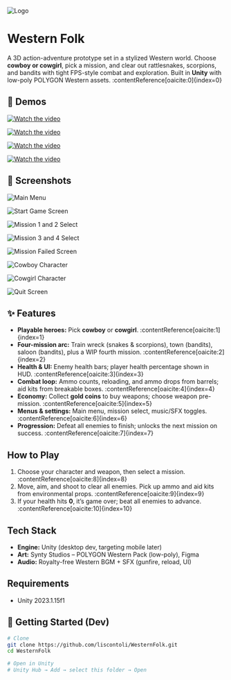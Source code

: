![Logo](Screenshots/WF_Logo.png)


# Western Folk

A 3D action-adventure prototype set in a stylized Western world. Choose **cowboy or cowgirl**, pick a mission, and clear out rattlesnakes, scorpions, and bandits with tight FPS-style combat and exploration. Built in **Unity** with low-poly POLYGON Western assets. :contentReference[oaicite:0]{index=0}

## 🎥 Demos
[![Watch the video](https://img.youtube.com/vi/w64vDeA4ToM/maxresdefault.jpg)](https://youtube.com/watch?v=w64vDeA4ToM)

[![Watch the video](https://img.youtube.com/vi/VPoyGa4p2Z0/maxresdefault.jpg)](https://youtube.com/watch?v=VPoyGa4p2Z0)

[![Watch the video](https://img.youtube.com/vi/e93H2yKdAvE/maxresdefault.jpg)](https://youtube.com/watch?v=e93H2yKdAvE)


[![Watch the video](https://img.youtube.com/vi/PofJVJNDFYY/maxresdefault.jpg)](https://youtube.com/watch?v=PofJVJNDFYY)


## 📸 Screenshots
![Main Menu](Screenshots/WF_MainMenuScreen.png)

![Start Game Screen](Screenshots/WF_StartGameScreen.png)

![Mission 1 and 2 Select](Screenshots/WF_Mission1and2.png)

![Mission 3 and 4 Select](Screenshots/WF_Mission3and4.png)

![Mission Failed Screen](Screenshots/WF_MissionFailedScreen.png)

![Cowboy Character](Screenshots/WF_CowboyCharacter.png)

![Cowgirl Character](Screenshots/WF_CowgirlCharacter.png)

![Quit Screen](Screenshots/WF_QuitScreen.png)

## ✨ Features
- **Playable heroes:** Pick **cowboy** or **cowgirl**. :contentReference[oaicite:1]{index=1}  
- **Four-mission arc:** Train wreck (snakes & scorpions), town (bandits), saloon (bandits), plus a WIP fourth mission. :contentReference[oaicite:2]{index=2}  
- **Health & UI:** Enemy health bars; player health percentage shown in HUD. :contentReference[oaicite:3]{index=3}  
- **Combat loop:** Ammo counts, reloading, and ammo drops from barrels; aid kits from breakable boxes. :contentReference[oaicite:4]{index=4}  
- **Economy:** Collect **gold coins** to buy weapons; choose weapon pre-mission. :contentReference[oaicite:5]{index=5}  
- **Menus & settings:** Main menu, mission select, music/SFX toggles. :contentReference[oaicite:6]{index=6}  
- **Progression:** Defeat all enemies to finish; unlocks the next mission on success. :contentReference[oaicite:7]{index=7}

## How to Play
1. Choose your character and weapon, then select a mission. :contentReference[oaicite:8]{index=8}  
2. Move, aim, and shoot to clear all enemies. Pick up ammo and aid kits from environmental props. :contentReference[oaicite:9]{index=9}  
3. If your health hits **0**, it’s game over; beat all enemies to advance. :contentReference[oaicite:10]{index=10}

## Tech Stack
- **Engine:** Unity (desktop dev, targeting mobile later)  
- **Art:** Synty Studios – POLYGON Western Pack (low-poly), Figma
- **Audio:** Royalty-free Western BGM + SFX (gunfire, reload, UI)  

## Requirements
- Unity 2023.1.15f1

## 🚀 Getting Started (Dev)
```bash
# Clone
git clone https://github.com/liscontoli/WesternFolk.git
cd WesternFolk

# Open in Unity
# Unity Hub → Add → select this folder → Open
